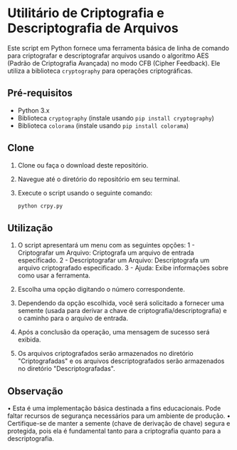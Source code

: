 # Utilitário de Criptografia e Descriptografia de Arquivos

Este script em Python fornece uma ferramenta básica de linha de comando para criptografar e descriptografar arquivos usando o algoritmo AES (Padrão de Criptografia Avançada) no modo CFB (Cipher Feedback). Ele utiliza a biblioteca `cryptography` para operações criptográficas.

## Pré-requisitos

- Python 3.x
- Biblioteca `cryptography` (instale usando `pip install cryptography`)
- Biblioteca `colorama` (instale usando `pip install colorama`)

## Clone

1. Clone ou faça o download deste repositório.

2. Navegue até o diretório do repositório em seu terminal.

3. Execute o script usando o seguinte comando:

   ```bash
   python crpy.py
## Utilização
1. O script apresentará um menu com as seguintes opções:
   1 - Criptografar um Arquivo: Criptografa um arquivo de entrada especificado.
   2 - Descriptografar um Arquivo: Descriptografa um arquivo criptografado especificado.
   3 - Ajuda: Exibe informações sobre como usar a ferramenta.
   
2. Escolha uma opção digitando o número correspondente.

3. Dependendo da opção escolhida, você será solicitado a fornecer uma semente (usada para derivar a chave de criptografia/descriptografia) e o caminho para o arquivo de entrada.

4. Após a conclusão da operação, uma mensagem de sucesso será exibida.

5. Os arquivos criptografados serão armazenados no diretório "Criptografadas" e os arquivos descriptografados serão armazenados no diretório "Descriptografadas".

## Observação
• Esta é uma implementação básica destinada a fins educacionais. Pode faltar recursos de segurança necessários para um ambiente de produção.
• Certifique-se de manter a semente (chave de derivação de chave) segura e protegida, pois ela é fundamental tanto para a criptografia quanto para a descriptografia.
